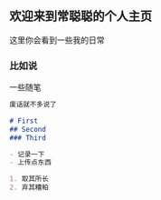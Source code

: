 ## 欢迎来到常聪聪的个人主页

这里你会看到一些我的日常

### 比如说

一些随笔

```markdown
废话就不多说了

# First
## Second
### Third

- 记录一下
- 上传点东西

1. 取其所长
2. 弃其糟粕
